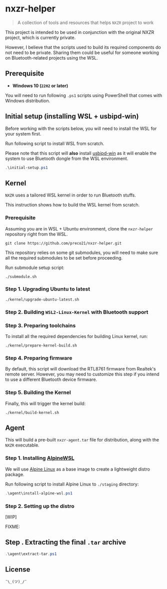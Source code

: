# nxzr-helper

> A collection of tools and resources that helps `NXZR` project to work

This project is intended to be used in conjunction with the original NXZR project, which is currently private.

However, I believe that the scripts used to build its required components do not need to be private. Sharing them could be useful for someone working on Bluetooth-related projects using the WSL.

## Prerequisite

- **Windows 10 (`22H2` or later)**

You will need to run following `.ps1` scripts using PowerShell that comes with Windows distribution.

## Initial setup (installing WSL + usbipd-win)

Before working with the scripts below, you will need to install the WSL for your system first.

Run following script to install WSL from scratch.

Please note that this script will **also** install [usbipd-win](https://github.com/dorssel/usbipd-win/) as it will enable the system to use Bluetooth dongle from the WSL environment.

```powershell
.\initial-setup.ps1
```

## Kernel

`NXZR` uses a tailored WSL kernel in order to run Bluetooth stuffs.

This instruction shows how to build the WSL kernel from scratch.

### Prerequisite

Assuming you are in WSL + Ubuntu environment, clone the `nxzr-helper` repository right from the WSL.

```shell
git clone https://github.com/preco21/nxzr-helper.git
```

This repository relies on some git submodules, you will need to make sure all the required submodules to be set before proceeding.

Run submodule setup script:

```shell
./submodule.sh
```

### Step 1. Upgrading Ubuntu to latest

```shell
./kernel/upgrade-ubuntu-latest.sh
```

### Step 2. Building `WSL2-Linux-Kernel` with Bluetooth support

### Step 3. Preparing toolchains

To install all the required dependencies for building Linux kernel, run:

```shell
./kernel/prepare-kernel-build.sh
```

### Step 4. Preparing firmware

By default, this script will download the RTL8761 firmware from Realtek's remote server. However, you may need to customize this step if you intend to use a different Bluetooth device firmware.

### Step 5. Building the Kernel

Finally, this will trigger the kernel build:

```shell
./kernel/build-kernel.sh
```

## Agent

This will build a pre-built `nxzr-agent.tar` file for distribution, along with the `NXZR` executable.

### Step 1. Installing [AlpineWSL](https://github.com/yuk7/AlpineWSL)

We will use [Alpine Linux](https://www.alpinelinux.org/) as a base image to create a lightweight distro package.

Run following script to install Alpine Linux to `./staging` directory:

```powershell
.\agent\install-alpine-wsl.ps1
```

### Step 2. Setting up the distro

[WIP]

FIXME:
## Step . Extracting the final `.tar` archive

```powershell
.\agent\extract-tar.ps1
```

## License

`¯\_(ツ)_/¯`
